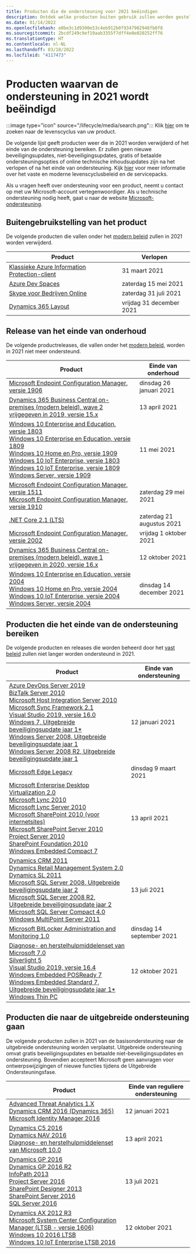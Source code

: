 ```yaml
---
title: Producten die de ondersteuning voor 2021 beëindigen
description: Ontdek welke producten buiten gebruik zullen worden gesteld, het einde van de ondersteuning bereiken of worden verplaatst van de basisondersteuning naar de uitgebreide ondersteuning in 2021.
ms.date: 01/14/2022
ms.openlocfilehash: e0be3c1d9300e53c4eb912b0f9347902948fb0f8
ms.sourcegitcommit: 2bcdf249c9ef19aab3355f7dff4e0e020252ff76
ms.translationtype: HT
ms.contentlocale: nl-NL
ms.lasthandoff: 03/18/2022
ms.locfileid: "4117473"
---
```

# <a name="products-ending-support-in-2021"></a>Producten waarvan de ondersteuning in 2021 wordt beëindigd

:::image type="icon" source="/lifecycle/media/search.png":::
Klik [hier](/lifecycle/products/) om te zoeken naar de levenscyclus van uw product.

De volgende lijst geeft producten weer die in 2021 worden verwijderd of het einde van de ondersteuning bereiken. Er zullen geen nieuwe beveiligingsupdates, niet-beveiligingsupdates, gratis of betaalde ondersteuningsopties of online technische inhoudsupdates zijn na het verlopen of na het einde van ondersteuning. Kijk [hier](/lifecycle/overview/product-end-of-support-overview) voor meer informatie over het vaste en moderne levenscyclusbeleid en de servicepacks.

Als u vragen heeft over ondersteuning voor een product, neemt u contact op met uw Microsoft-account vertegenwoordiger. Als u technische ondersteuning nodig heeft, gaat u naar de website [Microsoft-ondersteuning](https://support.microsoft.com/contactus/?ws=support).

## <a name="product-retirements"></a>Buitengebruikstelling van het product

De volgende producten die vallen onder het [modern beleid](/lifecycle/policies/modern) zullen in 2021 worden verwijderd.

| Product | Verlopen |
| --- | --- |
| [Klassieke Azure Information Protection-client](/lifecycle/products/azure-information-protection-classic-client?branch=live)<br> | 31 maart 2021 |
| [Azure Dev Spaces](/lifecycle/products/azure-dev-spaces?branch=live)<br> | zaterdag 15 mei 2021 |
| [Skype voor Bedrijven Online](/lifecycle/products/skype-for-business-online?branch=live)<br> | zaterdag 31 juli 2021 |
| [Dynamics 365 Layout](/lifecycle/products/dynamics-365-layout?branch=live)<br> | vrijdag 31 december 2021 |


## <a name="release-end-of-servicing"></a>Release van het einde van onderhoud

De volgende productreleases, die vallen onder het [modern beleid](/lifecycle/policies/modern), worden in 2021 niet meer ondersteund.

| Product | Einde van onderhoud |
| --- | --- |
| [Microsoft Endpoint Configuration Manager, versie 1906](/lifecycle/products/microsoft-endpoint-configuration-manager?branch=live)<br> | dinsdag 26 januari 2021 |
| [Dynamics 365 Business Central on-premises (modern beleid), wave 2 vrijgegeven in 2019, versie 15.x](/lifecycle/products/dynamics-365-business-central-onpremises-modern-policy?branch=live)<br> | 13 april 2021 |
| [Windows 10 Enterprise and Education, versie 1803](/lifecycle/products/windows-10-enterprise-and-education?branch=live)<br>[Windows 10 Enterprise en Education, versie 1809](/lifecycle/products/windows-10-enterprise-and-education?branch=live)<br>[Windows 10 Home en Pro, versie 1909](/lifecycle/products/windows-10-home-and-pro?branch=live)<br>[Windows 10 IoT Enterprise, versie 1803](/lifecycle/products/windows-10-iot-enterprise?branch=live)<br>[Windows 10 IoT Enterprise, versie 1809](/lifecycle/products/windows-10-iot-enterprise?branch=live)<br>[Windows Server, versie 1909](/lifecycle/products/windows-server?branch=live)<br> | 11 mei 2021 |
| [Microsoft Endpoint Configuration Manager, versie 1511](/lifecycle/products/microsoft-endpoint-configuration-manager?branch=live)<br>[Microsoft Endpoint Configuration Manager, versie 1910](/lifecycle/products/microsoft-endpoint-configuration-manager?branch=live)<br> | zaterdag 29 mei 2021 |
| [.NET Core 2.1 (LTS)](/lifecycle/products/microsoft-net-and-net-core?branch=live)<br> | zaterdag 21 augustus 2021 |
| [Microsoft Endpoint Configuration Manager, versie 2002](/lifecycle/products/microsoft-endpoint-configuration-manager?branch=live)<br> | vrijdag 1 oktober 2021 |
| [Dynamics 365 Business Central on-premises (modern beleid), wave 1 vrijgegeven in 2020, versie 16.x](/lifecycle/products/dynamics-365-business-central-onpremises-modern-policy?branch=live)<br> | 12 oktober 2021 |
| [Windows 10 Enterprise en Education, versie 2004](/lifecycle/products/windows-10-enterprise-and-education?branch=live)<br>[Windows 10 Home en Pro, versie 2004](/lifecycle/products/windows-10-home-and-pro?branch=live)<br>[Windows 10 IoT Enterprise, versie 2004](/lifecycle/products/windows-10-iot-enterprise?branch=live)<br>[Windows Server, versie 2004](/lifecycle/products/windows-server?branch=live)<br> | dinsdag 14 december 2021 |


## <a name="products-reaching-end-of-support"></a>Producten die het einde van de ondersteuning bereiken

De volgende producten en releases die worden beheerd door het [vast beleid](/lifecycle/policies/fixed) zullen niet langer worden ondersteund in 2021.

| Product | Einde van ondersteuning |
| --- | --- |
| [Azure DevOps Server 2019](/lifecycle/products/azure-devops-server-2019?branch=live)<br>[BizTalk Server 2010](/lifecycle/products/biztalk-server-2010?branch=live)<br>[Microsoft Host Integration Server 2010](/lifecycle/products/microsoft-host-integration-server-2010?branch=live)<br>[Microsoft Sync Framework 2.1](/lifecycle/products/microsoft-sync-framework-21?branch=live)<br>[Visual Studio 2019, versie 16.0](/lifecycle/products/visual-studio-2019?branch=live)<br>[Windows 7, Uitgebreide beveiligingsupdate jaar 1*](/lifecycle/products/windows-7?branch=live)<br>[Windows Server 2008, Uitgebreide beveiligingsupdate jaar 1](/lifecycle/products/windows-server-2008?branch=live)<br>[Windows Server 2008 R2, Uitgebreide beveiligingsupdate jaar 1](/lifecycle/products/windows-server-2008-r2?branch=live)<br> | 12 januari 2021 |
| [Microsoft Edge Legacy](/lifecycle/products/microsoft-edge-legacy?branch=live)<br> | dinsdag 9 maart 2021 |
| [Microsoft Enterprise Desktop Virtualization 2.0](/lifecycle/products/microsoft-enterprise-desktop-virtualization-20?branch=live)<br>[Microsoft Lync 2010](/lifecycle/products/microsoft-lync-2010?branch=live)<br>[Microsoft Lync Server 2010](/lifecycle/products/microsoft-lync-server-2010?branch=live)<br>[Microsoft SharePoint 2010 (voor internetsites)](/lifecycle/products/microsoft-sharepoint-2010?branch=live)<br>[Microsoft SharePoint Server 2010](/lifecycle/products/microsoft-sharepoint-server-2010?branch=live)<br>[Project Server 2010](/lifecycle/products/project-server-2010?branch=live)<br>[SharePoint Foundation 2010](/lifecycle/products/sharepoint-foundation-2010?branch=live)<br>[Windows Embedded Compact 7](/lifecycle/products/windows-embedded-compact-7?branch=live)<br> | 13 april 2021 |
| [Dynamics CRM 2011](/lifecycle/products/dynamics-crm-2011?branch=live)<br>[Dynamics Retail Management System 2.0](/lifecycle/products/dynamics-retail-management-system-20?branch=live)<br>[Dynamics SL 2011](/lifecycle/products/dynamics-sl-2011?branch=live)<br>[Microsoft SQL Server 2008, Uitgebreide beveiligingsupdate jaar 2](/lifecycle/products/microsoft-sql-server-2008?branch=live)<br>[Microsoft SQL Server 2008 R2, Uitgebreide beveiligingsupdate jaar 2](/lifecycle/products/microsoft-sql-server-2008-r2?branch=live)<br>[Microsoft SQL Server Compact 4.0](/lifecycle/products/microsoft-sql-server-compact-40?branch=live)<br>[Windows MultiPoint Server 2011](/lifecycle/products/windows-multipoint-server-2011?branch=live)<br> | 13 juli 2021 |
| [Microsoft BitLocker Administration and Monitoring 1.0](/lifecycle/products/microsoft-bitlocker-administration-and-monitoring-10?branch=live)<br> | dinsdag 14 september 2021 |
| [Diagnose- en herstelhulpmiddelenset van Microsoft 7.0](/lifecycle/products/microsoft-diagnostics-and-recovery-toolset-70?branch=live)<br>[Silverlight 5](/lifecycle/products/silverlight-5?branch=live)<br>[Visual Studio 2019, versie 16.4](/lifecycle/products/visual-studio-2019?branch=live)<br>[Windows Embedded POSReady 7](/lifecycle/products/windows-embedded-posready-7?branch=live)<br>[Windows Embedded Standard 7, Uitgebreide beveiligingsupdate jaar 1*](/lifecycle/products/windows-embedded-standard-7?branch=live)<br>[Windows Thin PC](/lifecycle/products/windows-thin-pc?branch=live)<br> | 12 oktober 2021 |


## <a name="products-moving-to-extended-support"></a>Producten die naar de uitgebreide ondersteuning gaan

De volgende producten zullen in 2021 van de basisondersteuning naar de uitgebreide ondersteuning worden verplaatst. Uitgebreide ondersteuning omvat gratis beveiligingsupdates en betaalde niet-beveiligingsupdates en ondersteuning. Bovendien accepteert Microsoft geen aanvragen voor ontwerpswijzigingen of nieuwe functies tijdens de Uitgebreide Ondersteuningsfase.

| Product | Einde van reguliere ondersteuning |
| --- | --- |
| [Advanced Threat Analytics 1.X](/lifecycle/products/advanced-threat-analytics-1x?branch=live)<br>[Dynamics CRM 2016 (Dynamics 365)](/lifecycle/products/dynamics-crm-2016-dynamics-365?branch=live)<br>[Microsoft Identity Manager 2016](/lifecycle/products/microsoft-identity-manager-2016?branch=live)<br> | 12 januari 2021 |
| [Dynamics C5 2016](/lifecycle/products/dynamics-c5-2016?branch=live)<br>[Dynamics NAV 2016](/lifecycle/products/dynamics-nav-2016?branch=live)<br>[Diagnose- en herstelhulpmiddelenset van Microsoft 10.0](/lifecycle/products/microsoft-diagnostics-and-recovery-toolset-100?branch=live)<br> | 13 april 2021 |
| [Dynamics GP 2016](/lifecycle/products/dynamics-gp-2016?branch=live)<br>[Dynamics GP 2016 R2](/lifecycle/products/dynamics-gp-2016-r2?branch=live)<br>[InfoPath 2013](/lifecycle/products/infopath-2013?branch=live)<br>[Project Server 2016](/lifecycle/products/project-server-2016?branch=live)<br>[SharePoint Designer 2013](/lifecycle/products/sharepoint-designer-2013?branch=live)<br>[SharePoint Server 2016](/lifecycle/products/sharepoint-server-2016?branch=live)<br>[SQL Server 2016](/lifecycle/products/sql-server-2016?branch=live)<br> | 13 juli 2021 |
| [Dynamics AX 2012 R3](/lifecycle/products/dynamics-ax-2012-r3?branch=live)<br>[Microsoft System Center Configuration Manager (LTSB - versie 1606)](/lifecycle/products/microsoft-system-center-configuration-manager-ltsb-version-1606?branch=live)<br>[Windows 10 2016 LTSB](/lifecycle/products/windows-10-2016-ltsb?branch=live)<br>[Windows 10 IoT Enterprise LTSB 2016](/lifecycle/products/windows-10-iot-enterprise-ltsb-2016?branch=live)<br> | 12 oktober 2021 |
